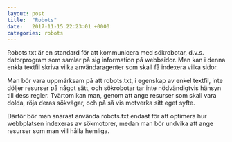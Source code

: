 ```yaml
---
layout: post
title:  "Robots"
date:   2017-11-15 22:23:01 +0000
categories: robots
---
```

Robots.txt är en standard för att kommunicera med sökrobotar, d.v.s. datorprogram som samlar på sig information på webbsidor. Man kan i denna
enkla textfil skriva vilka användaragenter som skall få indexera vilka sidor.

Man bör vara uppmärksam på att robots.txt, i egenskap av enkel textfil, inte döljer resurser på något sätt, och sökrobotar tar inte
nödvändigtvis hänsyn till dess regler. Tvärtom kan man, genom att ange resurser som skall vara dolda, röja deras sökvägar, och på så vis
motverka sitt eget syfte.

Därför bör man snarast använda robots.txt endast för att optimera hur webbplatsen indexeras av sökmotorer, medan man bör undvika att ange
resurser som man vill hålla hemliga.

[jekyll-docs]: https://jekyllrb.com/docs/home
[jekyll-gh]:   https://github.com/jekyll/jekyll
[jekyll-talk]: https://talk.jekyllrb.com/
